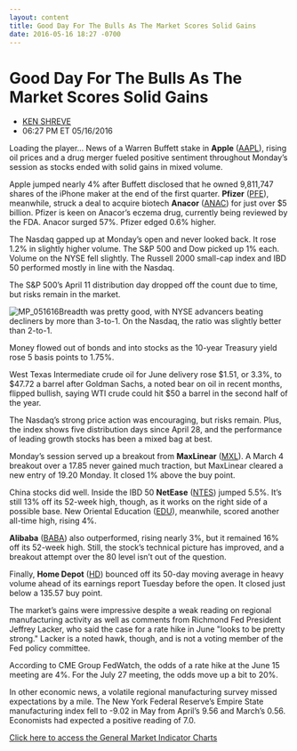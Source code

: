 ```yaml
---
layout: content
title: Good Day For The Bulls As The Market Scores Solid Gains
date: 2016-05-16 18:27 -0700
---
```



Good Day For The Bulls As The Market Scores Solid Gains
========================================================




* [KEN SHREVE](https://www.investors.com/author/shrevek/ "Posts by KEN SHREVE")
* 06:27 PM ET 05/16/2016




Loading the player...
News of a Warren Buffett stake in **Apple** ([AAPL](https://research.investors.com/quote.aspx?symbol=AAPL)), rising oil prices and a drug merger fueled positive sentiment throughout Monday’s session as stocks ended with solid gains in mixed volume.


Apple jumped nearly 4% after Buffett disclosed that he owned 9,811,747 shares of the iPhone maker at the end of the first quarter. **Pfizer** ([PFE](https://research.investors.com/quote.aspx?symbol=PFE)), meanwhile, struck a deal to acquire biotech **Anacor** ([ANAC](https://research.investors.com/quote.aspx?symbol=ANAC)) for just over $5 billion. Pfizer is keen on Anacor’s eczema drug, currently being reviewed by the FDA. Anacor surged 57%. Pfizer edged 0.6% higher.


The Nasdaq gapped up at Monday’s open and never looked back. It rose 1.2% in slightly higher volume. The S&P 500 and Dow picked up 1% each. Volume on the NYSE fell slightly. The Russell 2000 small-cap index and IBD 50 performed mostly in line with the Nasdaq.


The S&P 500’s April 11 distribution day dropped off the count due to time, but risks remain in the market.


![MP_051616](https://www.investors.com/wp-content/uploads/2016/05/MP_051616-192x300.jpg)Breadth was pretty good, with NYSE advancers beating decliners by more than 3-to-1. On the Nasdaq, the ratio was slightly better than 2-to-1.


Money flowed out of bonds and into stocks as the 10-year Treasury yield rose 5 basis points to 1.75%.


West Texas Intermediate crude oil for June delivery rose $1.51, or 3.3%, to $47.72 a barrel after Goldman Sachs, a noted bear on oil in recent months, flipped bullish, saying WTI crude could hit $50 a barrel in the second half of the year.


The Nasdaq’s strong price action was encouraging, but risks remain. Plus, the index shows five distribution days since April 28, and the performance of leading growth stocks has been a mixed bag at best.


Monday’s session served up a breakout from **MaxLinear** ([MXL](https://research.investors.com/quote.aspx?symbol=MXL)). A March 4 breakout over a 17.85 never gained much traction, but MaxLinear cleared a new entry of 19.20 Monday. It closed 1% above the buy point.


China stocks did well. Inside the IBD 50 **NetEase** ([NTES](https://research.investors.com/quote.aspx?symbol=NTES)) jumped 5.5%. It’s still 13% off its 52-week high, though, as it works on the right side of a possible base. New Oriental Education ([EDU](https://research.investors.com/quote.aspx?symbol=EDU)), meanwhile, scored another all-time high, rising 4%.


**Alibaba** ([BABA](https://research.investors.com/quote.aspx?symbol=BABA)) also outperformed, rising nearly 3%, but it remained 16% off its 52-week high. Still, the stock’s technical picture has improved, and a breakout attempt over the 80 level isn’t out of the question.


Finally, **Home Depot** ([HD](https://research.investors.com/quote.aspx?symbol=HD)) bounced off its 50-day moving average in heavy volume ahead of its earnings report Tuesday before the open. It closed just below a 135.57 buy point.


The market’s gains were impressive despite a weak reading on regional manufacturing activity as well as comments from Richmond Fed President Jeffrey Lacker, who said the case for a rate hike in June "looks to be pretty strong." Lacker is a noted hawk, though, and is not a voting member of the Fed policy committee.


According to CME Group FedWatch, the odds of a rate hike at the June 15 meeting are 4%. For the July 27 meeting, the odds move up a bit to 20%.


In other economic news, a volatile regional manufacturing survey missed expectations by a mile. The New York Federal Reserve’s Empire State manufacturing index fell to -9.02 in May from April’s 9.56 and March’s 0.56. Economists had expected a positive reading of 7.0.


[Click here to access the General Market Indicator Charts](https://www.investors.com/wp-content/uploads/2016/05/IBD1605154837GMI.pdf)




